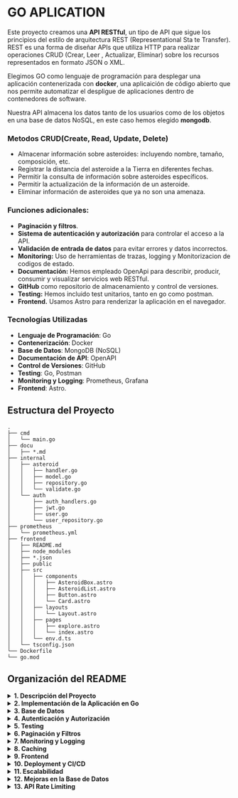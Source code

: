# GO APLICATION

Este proyecto creamos una **API RESTful**, un tipo de API que sigue los principios del estilo de arquitectura REST (Representational Sta    te Transfer). REST es una forma de diseñar APIs que utiliza HTTP para realizar operaciones CRUD (Crear, Leer    , Actualizar, Eliminar) sobre los recursos representados en formato JSON o XML.

Elegimos GO como  lenguaje de programación  para desplegar una aplicación contenerizada con **docker**, una aplicaición de código abierto que nos permite automatizar el despligue de aplicaciones dentro de contenedores de software.

Nuestra API almacena los datos tanto de los usuarios como de los objetos en una base de datos NoSQL, en este caso hemos elegido **mongodb**.

### Metodos CRUD(Create, Read, Update, Delete)

* Almacenar información sobre asteroides: incluyendo nombre, tamaño, composición, etc.
* Registrar la distancia del asteroide a la Tierra en diferentes fechas.
* Permitir la consulta de información sobre asteroides específicos.
* Permitir la actualización de la información de un asteroide.
* Eliminar información de asteroides que ya no son una amenaza.

### Funciones adicionales:

* **Paginación y filtros**.
* **Sistema de autenticación y autorización** para controlar el acceso a la API.
* **Validación de entrada de datos** para evitar errores y datos incorrectos.
* **Monitoring:** Uso de herramientas de trazas, logging y Monitorizacion de codigos de estado.
* **Documentación:** Hemos empleado OpenApi para describir, producir, consumir y visualizar servicios web RESTful.
* **GitHub** como repositorio de almacenamiento y control de versiones.
* **Testing:** Hemos incluido test unitarios, tanto en go como postman.
* **Frontend.** Usamos Astro para renderizar la aplicación en el navegador.

### Tecnologías Utilizadas

- **Lenguaje de Programación**: Go
- **Contenerización**: Docker
- **Base de Datos**: MongoDB (NoSQL)
- **Documentación de API**: OpenAPI
- **Control de Versiones**: GitHub
- **Testing**: Go, Postman
- **Monitoring y Logging**: Prometheus, Grafana
- **Frontend**: Astro.


## Estructura del Proyecto

```
.
├── cmd
│   └── main.go
├── docu
│   ├── *.md
├── internal
│   ├── asteroid
│   │   ├── handler.go
│   │   ├── model.go
│   │   ├── repository.go
│   │   └── validate.go
│   └── auth
│       ├── auth_handlers.go
│       ├── jwt.go
│       ├── user.go
│       └── user_repository.go
├── prometheus
│   └── prometheus.yml
├── frontend
│   ├── README.md
│   ├── node_modules
│   ├── *.json
│   ├── public
│   ├── src
│   │   ├── components
│   │   │   ├── AsteroidBox.astro
│   │   │   ├── AsteroidList.astro
│   │   │   ├── Button.astro
│   │   │   └── Card.astro
│   │   ├── layouts
│   │   │   └── Layout.astro
│   │   ├── pages
│   │   │   ├── explore.astro
│   │   │   └── index.astro
│   │   └── env.d.ts
│   └── tsconfig.json
└── Dockerfile
└── go.mod
```

## Organización del README

<details>
<summary><strong>1. Descripción del Proyecto</strong></summary>

- Introducción
- Objetivo del Proyecto
- Características Principales

</details>

<details>
<summary><strong>2. Implementación de la Aplicación en Go</strong></summary>

### 1. Estructura:

- **cmd/main.go**: Contiene el punto de entrada de la aplicación.
- **internal/asteroid/**: Contiene el código relacionado con los asteroides.
  - **model.go**: Define la estructura (modelo) de los asteroides.
  - **repository.go**: Gestiona el almacenamiento y la recuperación de datos.
  - **handler.go**: Maneja las solicitudes HTTP relacionadas con los asteroides.
- **internal/router/**: Configura las rutas de la API.
- **Dockerfile**: Define cómo se construye la imagen Docker para la aplicación.
- **go.mod**: Archivo de configuración del módulo Go.

### 2. ¿Qué es un Módulo Go y Cómo Inicializarlo?

Un módulo Go es una colección de paquetes Go que se gestionan como una unidad. Contiene un archivo `go.mod` que especifica las dependencias del proyecto. Para inicializar un módulo Go:

1. **Inicializar el Módulo**:
   ```bash
   go mod init e42-go-challenge
   ```

   Esto crea un archivo `go.mod` en el directorio raíz del proyecto.

2. **Agregar Dependencias**:
   A medida que se escriben importaciones de paquetes externos en el código, Go las añadirá automáticamente al archivo `go.mod`.

### 3. Definir el Modelo de Asteroide

El modelo de asteroide se define en `internal/asteroid/model.go`:

```go
package asteroid

type Asteroid struct {
    ID               string  `json:"id"`
    Name             string  `json:"name"`
    Diameter         float64 `json:"diameter"`
    DiscoveryDate    string  `json:"discovery_date"`
    ObservationCount int     `json:"observation_count"`
    DistanceFromEarth float64 `json:"distance_from_earth"`
}
```

#### Explicación de Campos:

- **ID**: Identificador único del asteroide.
- **Name**: Nombre del asteroide.
- **Diameter**: Diámetro del asteroide.
- **DiscoveryDate**: Fecha en que se descubrió el asteroide.
- **ObservationCount**: Número de observaciones del asteroide.
- **DistanceFromEarth**: Distancia del asteroide a la Tierra.

### 4. Aprendizajes:

**Serialización:** Convertir una estructura de datos a un formato que puede ser almacenado o transmitido.

  ```go
   import "go.mongodb.org/mongo-driver/bson/primitive"
   ```
   Esta librería ofrece tipos y funciones necesarios para trabajar con BSON (Binary JSON) en MongoDB. En particular, el tipo `primitive.ObjectID` se utiliza para representar los identificadores únicos (ObjectId) que MongoDB asigna a los documentos. Este tipo permite gestionar estos identificadores de manera adecuada dentro de la aplicación.

2. **¿Qué es esto: `json:"id" bson:"_id,omitempty"`?**
   Esta etiqueta se utiliza para especificar los nombres de los campos cuando el struct se serializa a JSON o BSON. Aquí está el desglose:
   - `json:"id"`: Indica que el campo `ID` debe ser serializado/deserializado con el nombre `id` en JSON.
   - `bson:"_id,omitempty"`: Indica que el campo `ID` debe ser serializado/deserializado con el nombre `_id` en BSON (formato utilizado por MongoDB). El atributo `omitempty` significa que el campo se omitirá en la serialización si está vacío o es su valor cero.

</details>

<details>
<summary><strong>3. Base de Datos</strong></summary>

  ### ¿Qué es MongoDB?

MongoDB es una base de datos NoSQL de código abierto, orientada a documentos, que almacena datos en formato BSON (Binary JSON). A diferencia de las bases de datos relacionales que usan tablas y filas, MongoDB usa colecciones y documentos, permitiendo una estructura de datos más flexible y escalable.

### Beneficios de Usar MongoDB

1. **Flexibilidad**: Permite almacenar datos en un formato JSON-like, lo que facilita la manipulación y consulta de datos complejos.
2. **Escalabilidad**: Soporta escalado horizontal a través de sharding, lo que permite manejar grandes volúmenes de datos y tráfico.
3. **Alta Disponibilidad**: Ofrece replicación automática y recuperación ante fallos con configuraciones de replica sets.
4. **Rendimiento**: Optimizado para manejar grandes cantidades de datos y operaciones de lectura/escritura de forma eficiente.
5. **Desarrollo Ágil**: La flexibilidad de su esquema permite cambios rápidos en la estructura de los datos sin necesidad de grandes migraciones.

### Comparativa: SQL vs NoSQL

| Característica           | SQL (Relacional)                      | NoSQL (MongoDB)                            |
|--------------------------|---------------------------------------|--------------------------------------------|
| **Modelo de Datos**      | Tablas y filas                        | Documentos, clave-valor, columnas o grafos |
| **Esquema**              | Estructura fija (esquema rígido)      | Estructura flexible (esquema dinámico)     |
| **Escalabilidad**        | Vertical (más potente el hardware)    | Horizontal (más servidores)                |
| **Transacciones**        | Soporte completo ACID                 | Soporte parcial ACID                       |
| **Consultas**            | Lenguaje SQL (consultas complejas)    | Consultas flexibles con JSON               |
| **Casos de Uso**         | Sistemas transaccionales, ERP, CRM    | Big Data, análisis en tiempo

 real, IoT     |
| **Ejemplos**             | MySQL, PostgreSQL, Oracle             | MongoDB, Cassandra, Couchbase              |

### Resumen de Comandos

1. **Instalar MongoDB y mongosh**:

   ```sh
   brew tap mongodb/brew
   brew install mongodb-community
   brew install mongosh
   ```

2. **Iniciar MongoDB**:

   ```sh
   brew services start mongodb/brew/mongodb-community
   ```

3. **Acceder a MongoDB Shell y Configurar la Base de Datos**:

   ```sh
   mongosh
   use asteroidsdb
   db.createCollection("asteroids")
   ```

4. **Ejecución de MongoDB en Docker**:

   ```sh
   docker run -d --name mongodb -p 27017:27017 mongo
   mongosh "mongodb://localhost:27017"
   use asteroidsdb
   ```

### Comandos para Verificar la Base de Datos y Colecciones

1. **Acceder a MongoDB en el contenedor Docker**:

   ```sh
   docker exec -it mongodb mongosh
   ```

2. **Mostrar todas las bases de datos**:

   ```sh
   show dbs
   ```

3. **Seleccionar la base de datos `asteroidsdb`**:

   ```sh
   use asteroidsdb
   ```

4. **Mostrar todas las colecciones en `asteroidsdb`**:

   ```sh
   show collections
   ```

5. **Listar documentos en la colección `asteroids`**:

   ```sh
   db.asteroids.find().pretty()
   ```

6. **Listar documentos en la colección `users`**:

   ```sh
   db.users.find().pretty()
   ```

</details>

<details>
<summary><strong>4. Autenticación y Autorización</strong></summary>

- Protege tu API

</details>

<details>
<summary><strong>5. Testing</strong></summary>

- Pruebas Unitarias y de Integración

</details>

<details>
<summary><strong>6. Paginación y Filtros</strong></summary>

- Mejora de Usabilidad y Rendimiento

</details>

<details>
<summary><strong>7. Monitoring y Logging</strong></summary>

- Herramientas para Seguimiento en Tiempo Real

</details>

<details>
<summary><strong>8. Caching</strong></summary>

- Mejora de Rendimiento mediante Caché

</details>

<details>
<summary><strong>9. Frontend</strong></summary>

- Interfaz Web para Interactuar con la API

</details>

<details>
<summary><strong>10. Deployment y CI/CD</strong></summary>

- Configuración del Pipeline de CI/CD

</details>

<details>
<summary><strong>11. Escalabilidad</strong></summary>

- Preparación para Manejar Mayor Carga

</details>

<details>
<summary><strong>12. Mejoras en la Base de Datos</strong></summary>

- Optimización de la Base de Datos

</details>

<details>
<summary><strong>13. API Rate Limiting</strong></summary>

- Implementación de Limitación de Tasa para Proteger la API

</details>
